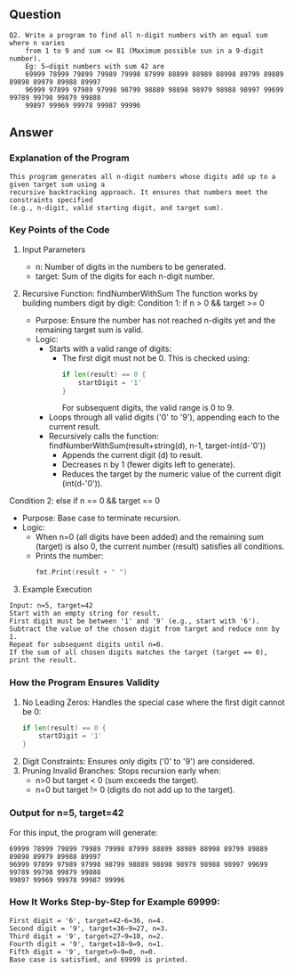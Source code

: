 ## Question
```
Q2. Write a program to find all n-digit numbers with an equal sum where n varies
    from 1 to 9 and sum <= 81 (Maximum possible sun in a 9-digit number).
    Eg: 5–digit numbers with sum 42 are
    69999 78999 79899 79989 79998 87999 88899 88989 88998 89799 89889 89898 89979 89988 89997
    96999 97899 97989 97998 98799 98889 98898 98979 98988 98997 99699 99789 99798 99879 99888
    99897 99969 99978 99987 99996
```

## Answer
### Explanation of the Program
```
This program generates all n-digit numbers whose digits add up to a given target sum using a 
recursive backtracking approach. It ensures that numbers meet the constraints specified 
(e.g., n-digit, valid starting digit, and target sum).
```

### Key Points of the Code

1. Input Parameters
    * n: Number of digits in the numbers to be generated.
    * target: Sum of the digits for each n-digit number.

2. Recursive Function: findNumberWithSum
The function works by building numbers digit by digit:
Condition 1: if n > 0 && target >= 0
    * Purpose: Ensure the number has not reached n-digits yet and the remaining target sum is valid.
    * Logic:
        * Starts with a valid range of digits:
            * The first digit must not be 0. This is checked using:
                ``` go
                if len(result) == 0 {
                    startDigit = '1'
                }
                ```
              For subsequent digits, the valid range is 0 to 9.
        * Loops through all valid digits ('0' to '9'), appending each to the current result.
        * Recursively calls the function:
            findNumberWithSum(result+string(d), n-1, target-int(d-'0'))
            * Appends the current digit (d) to result. 
            * Decreases n by 1 (fewer digits left to generate).
            * Reduces the target by the numeric value of the current digit (int(d-'0')).

Condition 2: else if n == 0 && target == 0
   * Purpose: Base case to terminate recursion.
   * Logic:
       * When n=0 (all digits have been added) and the remaining sum (target) is also 0, the
         current number (result) satisfies all conditions.
       * Prints the number:
           ``` go
           fmt.Print(result + " ")
           ```

3. Example Execution
```
Input: n=5, target=42
Start with an empty string for result.
First digit must be between '1' and '9' (e.g., start with '6').
Subtract the value of the chosen digit from target and reduce nnn by 1.
Repeat for subsequent digits until n=0.
If the sum of all chosen digits matches the target (target == 0), print the result.
```

### How the Program Ensures Validity
1. No Leading Zeros: Handles the special case where the first digit cannot be 0:
    ``` go
    if len(result) == 0 {
        startDigit = '1'
    }
    ```
2. Digit Constraints: Ensures only digits ('0' to '9') are considered.
3. Pruning Invalid Branches: Stops recursion early when:
    * n>0 but target < 0 (sum exceeds the target).
    * n=0 but target != 0 (digits do not add up to the target).

### Output for n=5, target=42
For this input, the program will generate:
```
69999 78999 79899 79989 79998 87999 88899 88989 88998 89799 89889 89898 89979 89988 89997
96999 97899 97989 97998 98799 98889 98898 98979 98988 98997 99699 99789 99798 99879 99888
99897 99969 99978 99987 99996
```

### How It Works Step-by-Step for Example 69999:
```
First digit = '6', target=42−6=36, n=4.
Second digit = '9', target=36−9=27, n=3.
Third digit = '9', target=27−9=18, n=2.
Fourth digit = '9', target=18−9=9, n=1.
Fifth digit = '9', target=9−9=0, n=0.
Base case is satisfied, and 69999 is printed.
```